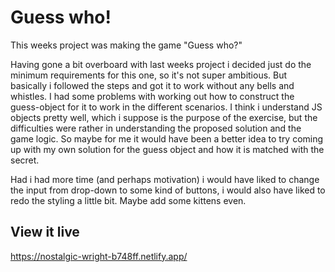 # Guess who!

This weeks project was making the game "Guess who?" 

Having gone a bit overboard with last weeks project i decided just do the minimum requirements for this one, so it's not super ambitious. But basically i followed the steps and got it to work without any bells and whistles. I had some problems with working out how to construct the guess-object for it to work in the different scenarios. I think i understand JS objects pretty well, which i suppose is the purpose of the exercise, but the difficulties were rather in understanding the proposed solution and the game logic. So maybe for me it would have been a better idea to try coming up with my own solution for the guess object and how it is matched with the secret. 

Had i had more time (and perhaps motivation) i would have liked to change the input from drop-down to some kind of buttons, i would also have liked to redo the styling a little bit. Maybe add some kittens even.

## View it live

https://nostalgic-wright-b748ff.netlify.app/
